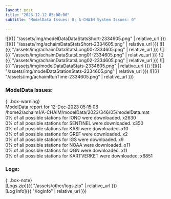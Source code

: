 ```yaml
---
layout: post
title: "2023-12-12 05:00:00"
subtitle: "ModelData Issues: 8; A-CHAIM System Issues: 0"

---
```


![]({{ "/assets/img/modelDataDataStatsShort-2334605.png" | relative_url }})
![]({{ "/assets/img/achaimDataStatsShort-2334605.png" | relative_url }})
![]({{ "/assets/img/achaimDataStatsLong00-2334605.png" | relative_url }})
![]({{ "/assets/img/achaimDataStatsLong01-2334605.png" | relative_url }})
![]({{ "/assets/img/achaimDataStatsLong02-2334605.png" | relative_url }})
![]({{ "/assets/img/modelDataDataStats-2334605.png" | relative_url }})
![]({{ "/assets/img/modelDataStationStats-2334605.png" | relative_url }})
![]({{ "/assets/img/achaimRunTime-2334605.png" | relative_url }})


### ModelData Issues:  
  
{: .box-warning}  
 ModelData report for 12-Dec-2023 05:15:08   
 /home2/achaim1/A-CHAIM/modelData/2023/346/05/modelData.mat   
 0% of all possible stations for IONO were downloaded. x2630   
 0% of all possible stations for SENTINEL were downloaded. x350   
 0% of all possible stations for KASI were downloaded. x10   
 0% of all possible stations for GREF were downloaded. x2   
 0% of all possible stations for IGS were downloaded. x9   
 0% of all possible stations for NOAA were downloaded. x11   
 0% of all possible stations for QGN were downloaded. x11   
 0% of all possible stations for KARTVERKET were downloaded. x6851   
  


### Logs:  
  
{: .box-note}  
[Logs.zip]({{ "/assets/other/logs.zip" | relative_url }})  
[Log Info]({{ "/logInfo" | relative_url }})  
